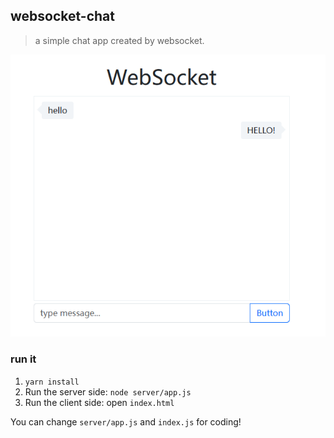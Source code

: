 ## websocket-chat
> a simple chat app created by websocket.

![websocket](websocket.png)

### run it
1. `yarn install`
2. Run the server side: `node server/app.js`
3. Run the client side: open `index.html`


You can change `server/app.js` and `index.js` for coding!
